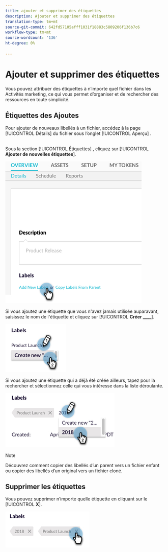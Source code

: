 ```yaml
---
title: ajouter et supprimer des étiquettes
description: Ajouter et supprimer des étiquettes
translation-type: tm+mt
source-git-commit: 642fd57105afff1031f18883c5809206f136b7c6
workflow-type: tm+mt
source-wordcount: '136'
ht-degree: 0%

---
```



# Ajouter et supprimer des étiquettes

Vous pouvez attribuer des étiquettes à n’importe quel fichier dans les Activités marketing, ce qui vous permet d’organiser et de rechercher des ressources en toute simplicité.

## Étiquettes des Ajoutes

Pour ajouter de nouveaux libellés à un fichier, accédez à la page [!UICONTROL Détails] du fichier sous l’onglet [!UICONTROL Aperçu] .
<br> 

Sous la section [!UICONTROL Étiquettes] , cliquez sur [!UICONTROL **Ajouter de nouvelles étiquettes**].

![Image un](/help/sky/assets/labels/add-and-remove-labels/add-and-remove-labels-1.jpg)

Si vous ajoutez une étiquette que vous n&#39;avez jamais utilisée auparavant, saisissez le nom de l&#39;étiquette et cliquez sur [!UICONTROL **Créer ____**].

![Image 2](/help/sky/assets/labels/add-and-remove-labels/add-and-remove-labels-2.jpg)

Si vous ajoutez une étiquette qui a déjà été créée ailleurs, tapez pour la rechercher et sélectionnez celle qui vous intéresse dans la liste déroulante.

![Image trois](/help/sky/assets/labels/add-and-remove-labels/add-and-remove-labels-3.jpg)

>[!NOTE]
>
>Découvrez comment copier des libellés d’un parent vers un fichier enfant ou copier des libellés d’un original vers un fichier cloné.

## Supprimer les étiquettes

Vous pouvez supprimer n’importe quelle étiquette en cliquant sur le [!UICONTROL **X**].

![Image 4](/help/sky/assets/labels/add-and-remove-labels/add-and-remove-labels-4.jpg)